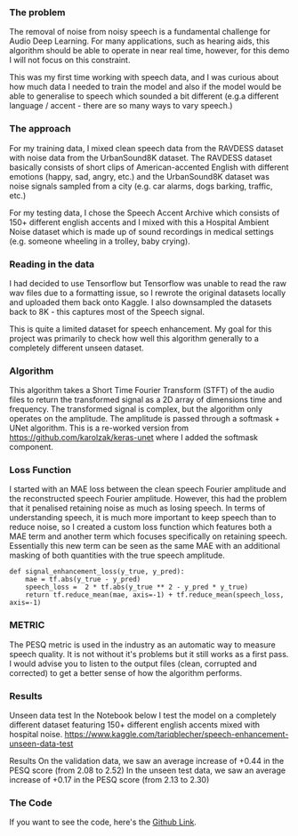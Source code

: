 
### The problem

The removal of noise from noisy speech is a fundamental challenge for Audio Deep Learning. For many applications, such as hearing aids, this algorithm should be able to operate in near real time, however, for this demo I will not focus on this constraint. 

This was my first time working with speech data, and I was curious about how much data I needed to train the model and also if the model would be able to generalise to speech which sounded a bit different (e.g.a  different language / accent - there are so many ways to vary speech.)

### The approach 

For my training data, I mixed clean speech data from the RAVDESS dataset with noise data from the UrbanSound8K dataset. The RAVDESS dataset basically consists of short clips of American-accented English with different emotions (happy, sad, angry, etc.) and the UrbanSound8K dataset was noise signals sampled from a city (e.g. car alarms, dogs barking, traffic, etc.) 

For my testing data, I chose the Speech Accent Archive which consists of 150+ different english accents and I mixed with this a Hospital Ambient Noise dataset which is made up of sound recordings in medical settings (e.g. someone wheeling in a trolley, baby crying).


### Reading in the data 

I had decided to use Tensorflow but Tensorflow was unable to read the raw wav files due to a formatting issue, so I rewrote the original datasets locally and uploaded them back onto Kaggle. I also downsampled the datasets back to 8K - this captures most of the Speech signal.

This is quite a limited dataset for speech enhancement. My goal for this project was primarily to check how well this algorithm generally to a completely different unseen dataset.

### Algorithm 

This algorithm takes a Short Time Fourier Transform (STFT) of the audio files to return the transformed signal as a 2D array of dimensions time and frequency. The transformed signal is complex, but the algorithm only operates on the amplitude. The amplitude is passed through a softmask + UNet algorithm. This is a re-worked version from https://github.com/karolzak/keras-unet where I added the softmask component.

### Loss Function

I started with an MAE loss between the clean speech Fourier amplitude and the reconstructed speech Fourier amplitude. However, this had the problem that it penalised retaining noise as much as losing speech. In terms of understanding speech, it is much more important to keep speech than to reduce noise, so I created a custom loss function which features both a MAE term and another term which focuses specifically on retaining speech. Essentially this new term can be seen as the same MAE with an additional masking of both quantities with the true speech amplitude. 

```
def signal_enhancement_loss(y_true, y_pred):
    mae = tf.abs(y_true - y_pred)
    speech_loss =  2 * tf.abs(y_true ** 2 - y_pred * y_true)
    return tf.reduce_mean(mae, axis=-1) + tf.reduce_mean(speech_loss, axis=-1)
```

### METRIC

The PESQ metric is used in the industry as an automatic way to measure speech quality. It is not without it's problems but it still works as a first pass. I would advise you to listen to the output files (clean, corrupted and corrected) to get a better sense of how the algorithm performs.


### Results

Unseen data test In the Notebook below I test the model on a completely different dataset featuring 150+ different english accents mixed with hospital noise. https://www.kaggle.com/tariqblecher/speech-enhancement-unseen-data-test

Results On the validation data, we saw an average increase of +0.44 in the PESQ score (from 2.08 to 2.52) In the unseen test data, we saw an average increase of +0.17 in the PESQ score (from 2.13 to 2.30)

### The Code

If you want to see the code, here's the [Github Link][github-link].



[github-link]: https://github.com/TariqBlecher/speech_enhancement
